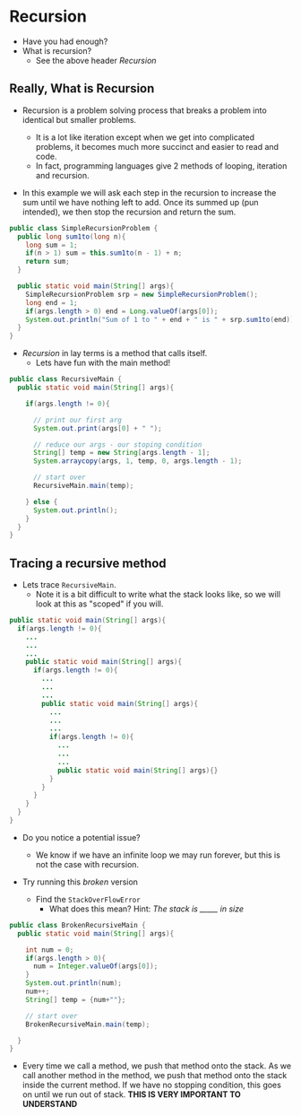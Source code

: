 # Recursion
* Have you had enough?
* What is recursion?
  * See the above header *Recursion*

## Really, What is Recursion
* Recursion is a problem solving process that breaks a problem into identical but smaller problems.
  * It is a lot like iteration except when we get into complicated problems, it becomes much more succinct and easier to read and code.
  * In fact, programming languages give 2 methods of looping, iteration and recursion.

* In this example we will ask each step in the recursion to increase the sum until we have nothing left to add. Once its summed up (pun intended), we then stop the recursion and return the sum.

```java
public class SimpleRecursionProblem {
  public long sum1to(long n){
    long sum = 1;
    if(n > 1) sum = this.sum1to(n - 1) + n;
    return sum;
  }

  public static void main(String[] args){
    SimpleRecursionProblem srp = new SimpleRecursionProblem();
    long end = 1;
    if(args.length > 0) end = Long.valueOf(args[0]);
    System.out.println("Sum of 1 to " + end + " is " + srp.sum1to(end));
  }
}
```

* *Recursion* in lay terms is a method that calls itself.
  * Lets have fun with the main method!

```java
public class RecursiveMain {
  public static void main(String[] args){

    if(args.length != 0){

      // print our first arg
      System.out.print(args[0] + " ");

      // reduce our args - our stoping condition
      String[] temp = new String[args.length - 1];
      System.arraycopy(args, 1, temp, 0, args.length - 1);

      // start over
      RecursiveMain.main(temp);

    } else {
      System.out.println();
    }
  }
}
```

## Tracing a recursive method
* Lets trace `RecursiveMain`.
  * Note it is a bit difficult to write what the stack looks like, so we will look at this as "scoped" if you will.

```java
public static void main(String[] args){
  if(args.length != 0){
    ...
    ...
    ...
    public static void main(String[] args){
      if(args.length != 0){
        ...
        ...
        ...
        public static void main(String[] args){
          ...
          ...
          ...
          if(args.length != 0){
            ...
            ...
            ...
            public static void main(String[] args){}
          }
        }
      }
    }
  }
}
```

* Do you notice a potential issue?
  * We know if we have an infinite loop we may run forever, but this is not the case with recursion.

* Try running this *broken* version
  * Find the `StackOverFlowError`
    * What does this mean? Hint: *The stack is _____ in size*

```java
public class BrokenRecursiveMain {
  public static void main(String[] args){

    int num = 0;
    if(args.length > 0){
      num = Integer.valueOf(args[0]);
    }
    System.out.println(num);
    num++;
    String[] temp = {num+""};

    // start over
    BrokenRecursiveMain.main(temp);

  }
}
```

* Every time we call a method, we push that method onto the stack. As we call another method in the method, we push that method onto the stack inside the current method. If we have no stopping condition, this goes on until we run out of stack. **THIS IS VERY IMPORTANT TO UNDERSTAND**
